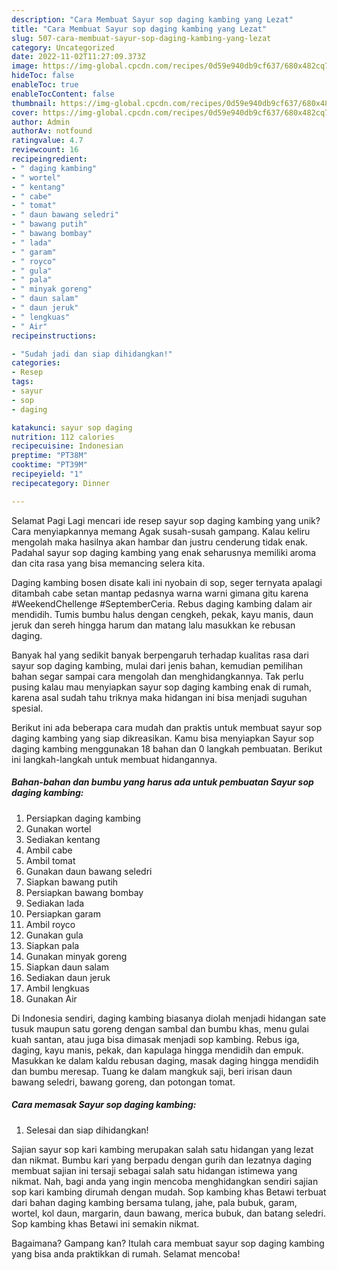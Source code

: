 ```yaml
---
description: "Cara Membuat Sayur sop daging kambing yang Lezat"
title: "Cara Membuat Sayur sop daging kambing yang Lezat"
slug: 507-cara-membuat-sayur-sop-daging-kambing-yang-lezat
category: Uncategorized
date: 2022-11-02T11:27:09.373Z
image: https://img-global.cpcdn.com/recipes/0d59e940db9cf637/680x482cq70/sayur-sop-daging-kambing-foto-resep-utama.jpg
hideToc: false
enableToc: true
enableTocContent: false
thumbnail: https://img-global.cpcdn.com/recipes/0d59e940db9cf637/680x482cq70/sayur-sop-daging-kambing-foto-resep-utama.jpg
cover: https://img-global.cpcdn.com/recipes/0d59e940db9cf637/680x482cq70/sayur-sop-daging-kambing-foto-resep-utama.jpg
author: Admin
authorAv: notfound
ratingvalue: 4.7
reviewcount: 16
recipeingredient:
- " daging kambing"
- " wortel"
- " kentang"
- " cabe"
- " tomat"
- " daun bawang seledri"
- " bawang putih"
- " bawang bombay"
- " lada"
- " garam"
- " royco"
- " gula"
- " pala"
- " minyak goreng"
- " daun salam"
- " daun jeruk"
- " lengkuas"
- " Air"
recipeinstructions:

- "Sudah jadi dan siap dihidangkan!"
categories:
- Resep
tags:
- sayur
- sop
- daging

katakunci: sayur sop daging 
nutrition: 112 calories
recipecuisine: Indonesian
preptime: "PT38M"
cooktime: "PT39M"
recipeyield: "1"
recipecategory: Dinner

---
```



Selamat Pagi Lagi mencari ide resep sayur sop daging kambing yang unik? Cara menyiapkannya memang Agak susah-susah gampang. Kalau keliru mengolah maka hasilnya akan hambar dan justru cenderung tidak enak. Padahal sayur sop daging kambing yang enak seharusnya memiliki aroma dan cita rasa yang bisa memancing selera kita.


Daging kambing bosen disate kali ini nyobain di sop, seger ternyata apalagi ditambah cabe setan mantap pedasnya warna warni gimana gitu karena #WeekendChellenge #SeptemberCeria. Rebus daging kambing dalam air mendidih. Tumis bumbu halus dengan cengkeh, pekak, kayu manis, daun jeruk dan sereh hingga harum dan matang lalu masukkan ke rebusan daging.

Banyak hal yang sedikit banyak berpengaruh terhadap kualitas rasa dari sayur sop daging kambing, mulai dari jenis bahan, kemudian pemilihan bahan segar sampai cara mengolah dan menghidangkannya. Tak perlu pusing kalau mau menyiapkan sayur sop daging kambing enak di rumah, karena asal sudah tahu triknya maka hidangan ini bisa menjadi suguhan spesial.


Berikut ini ada beberapa cara mudah dan praktis untuk membuat sayur sop daging kambing yang siap dikreasikan. Kamu bisa menyiapkan Sayur sop daging kambing menggunakan 18 bahan dan 0 langkah pembuatan. Berikut ini langkah-langkah untuk membuat hidangannya.

<!--inarticleads1-->

##### Bahan-bahan dan bumbu yang harus ada untuk pembuatan Sayur sop daging kambing:

1. Persiapkan  daging kambing
1. Gunakan  wortel
1. Sediakan  kentang
1. Ambil  cabe
1. Ambil  tomat
1. Gunakan  daun bawang seledri
1. Siapkan  bawang putih
1. Persiapkan  bawang bombay
1. Sediakan  lada
1. Persiapkan  garam
1. Ambil  royco
1. Gunakan  gula
1. Siapkan  pala
1. Gunakan  minyak goreng
1. Siapkan  daun salam
1. Sediakan  daun jeruk
1. Ambil  lengkuas
1. Gunakan  Air


Di Indonesia sendiri, daging kambing biasanya diolah menjadi hidangan sate tusuk maupun satu goreng dengan sambal dan bumbu khas, menu gulai kuah santan, atau juga bisa dimasak menjadi sop kambing. Rebus iga, daging, kayu manis, pekak, dan kapulaga hingga mendidih dan empuk. Masukkan ke dalam kaldu rebusan daging, masak daging hingga mendidih dan bumbu meresap. Tuang ke dalam mangkuk saji, beri irisan daun bawang seledri, bawang goreng, dan potongan tomat. 

<!--inarticleads2-->

##### Cara memasak Sayur sop daging kambing:


1. Selesai dan siap dihidangkan!

Sajian sayur sop kari kambing merupakan salah satu hidangan yang lezat dan nikmat. Bumbu kari yang berpadu dengan gurih dan lezatnya daging membuat sajian ini tersaji sebagai salah satu hidangan istimewa yang nikmat. Nah, bagi anda yang ingin mencoba menghidangkan sendiri sajian sop kari kambing dirumah dengan mudah. Sop kambing khas Betawi terbuat dari bahan daging kambing bersama tulang, jahe, pala bubuk, garam, wortel, kol daun, margarin, daun bawang, merica bubuk, dan batang seledri. Sop kambing khas Betawi ini semakin nikmat. 

Bagaimana? Gampang kan? Itulah cara membuat sayur sop daging kambing yang bisa anda praktikkan di rumah. Selamat mencoba!
